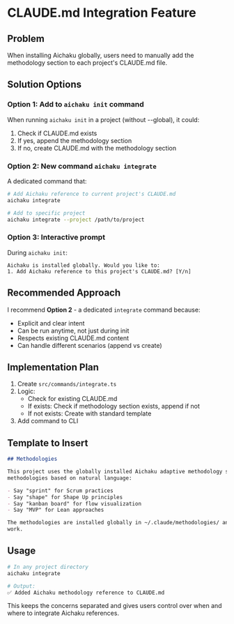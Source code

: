 # CLAUDE.md Integration Feature

## Problem

When installing Aichaku globally, users need to manually add the methodology section to each project's CLAUDE.md file.

## Solution Options

### Option 1: Add to `aichaku init` command

When running `aichaku init` in a project (without --global), it could:

1. Check if CLAUDE.md exists
2. If yes, append the methodology section
3. If no, create CLAUDE.md with the methodology section

### Option 2: New command `aichaku integrate`

A dedicated command that:

```bash
# Add Aichaku reference to current project's CLAUDE.md
aichaku integrate

# Add to specific project
aichaku integrate --project /path/to/project
```

### Option 3: Interactive prompt

During `aichaku init`:

```
Aichaku is installed globally. Would you like to:
1. Add Aichaku reference to this project's CLAUDE.md? [Y/n]
```

## Recommended Approach

I recommend **Option 2** - a dedicated `integrate` command because:

- Explicit and clear intent
- Can be run anytime, not just during init
- Respects existing CLAUDE.md content
- Can handle different scenarios (append vs create)

## Implementation Plan

1. Create `src/commands/integrate.ts`
2. Logic:
   - Check for existing CLAUDE.md
   - If exists: Check if methodology section exists, append if not
   - If not exists: Create with standard template
3. Add command to CLI

## Template to Insert

```markdown
## Methodologies

This project uses the globally installed Aichaku adaptive methodology system. Claude Code will automatically blend
methodologies based on natural language:

- Say "sprint" for Scrum practices
- Say "shape" for Shape Up principles
- Say "kanban board" for flow visualization
- Say "MVP" for Lean approaches

The methodologies are installed globally in ~/.claude/methodologies/ and will adapt to how you naturally talk about
work.
```

## Usage

```bash
# In any project directory
aichaku integrate

# Output:
✅ Added Aichaku methodology reference to CLAUDE.md
```

This keeps the concerns separated and gives users control over when and where to integrate Aichaku references.
